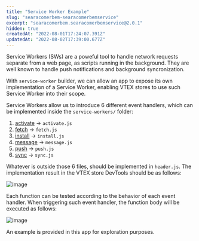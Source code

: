 ```yaml
---
title: "Service Worker Example"
slug: "searacomerbem-searacomerbemservice"
excerpt: "searacomerbem.searacomerbemservice@2.0.1"
hidden: true
createdAt: "2022-08-01T17:24:07.391Z"
updatedAt: "2022-08-02T17:39:00.677Z"
---
```

Service Workers (SWs) are a poweful tool to handle network requests separate from a web page, as scripts running in the background. They are well known to handle push notifications and background syncronization.

With `service-worker` builder, we can allow an app to expose its own implementation of a Service Worker, enabling VTEX stores to use such Service Worker into their scope.

Service Workers allow us to introduce 6 different event handlers, which can be implemented inside the `service-workers/` folder:

1. [activate](https://developer.mozilla.org/en-US/docs/Web/API/ServiceWorkerGlobalScope/activate_event) → `activate.js`
2. [fetch](https://developer.mozilla.org/en-US/docs/Web/API/ServiceWorkerGlobalScope/onfetch) → `fetch.js`
3. [install](https://developer.mozilla.org/en-US/docs/Web/API/ServiceWorkerGlobalScope/install_event) → `install.js`
4. [message](https://developer.mozilla.org/en-US/docs/Web/API/ServiceWorkerGlobalScope/message_event) → `message.js`
5. [push](https://developer.mozilla.org/en-US/docs/Web/API/ServiceWorkerGlobalScope/push_event) → `push.js`
6. [sync](https://developer.mozilla.org/en-US/docs/Web/API/ServiceWorkerGlobalScope/onsync) → `sync.js`

Whatever is outside those 6 files, should be implemented in `header.js`. The implementation result in the VTEX store DevTools should be as follows:

![image](https://user-images.githubusercontent.com/21017429/114235943-84d14600-9946-11eb-8e1a-4a8f19d3d3d8.png)


Each function can be tested according to the behavior of each event handler. When triggering such event handler, the function body will be executed as follows:

![image](https://user-images.githubusercontent.com/21017429/114235975-8e5aae00-9946-11eb-91f8-b1d7f6d92485.png)


An example is provided in this app for exploration purposes.